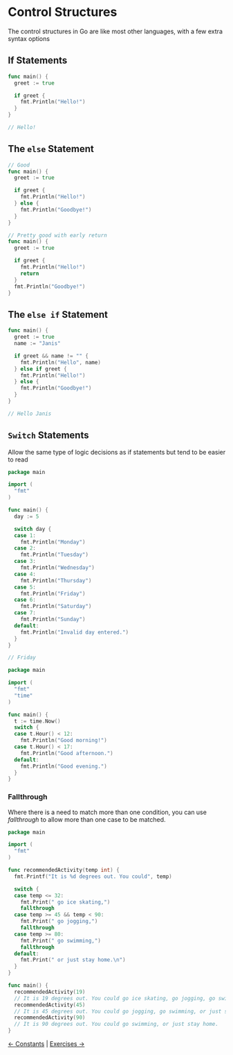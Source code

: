 # Control Structures

The control structures in Go are like most other languages, with a few extra syntax options

## If Statements

```go
func main() {
  greet := true

  if greet {
    fmt.Println("Hello!")
  }
}

// Hello!
```

## The `else` Statement

```go
// Good
func main() {
  greet := true

  if greet {
    fmt.Println("Hello!")
  } else {
    fmt.Println("Goodbye!")
  }
}

// Pretty good with early return
func main() {
  greet := true

  if greet {
    fmt.Println("Hello!")
    return
  }
  fmt.Println("Goodbye!")
}
```

## The `else if` Statement

```go
func main() {
  greet := true
  name := "Janis"

  if greet && name != "" {
    fmt.Println("Hello", name)
  } else if greet {
    fmt.Println("Hello!")
  } else {
    fmt.Println("Goodbye!")
  }
}

// Hello Janis
```

## `Switch` Statements

Allow the same type of logic decisions as if statements but tend to be easier to read

```go
package main

import (
  "fmt"
)

func main() {
  day := 5

  switch day {
  case 1:
    fmt.Println("Monday")
  case 2:
    fmt.Println("Tuesday")
  case 3:
    fmt.Println("Wednesday")
  case 4:
    fmt.Println("Thursday")
  case 5:
    fmt.Println("Friday")
  case 6:
    fmt.Println("Saturday")
  case 7:
    fmt.Println("Sunday")
  default:
    fmt.Println("Invalid day entered.")
  }
}

// Friday
```

```go
package main

import (
  "fmt"
  "time"
)

func main() {
  t := time.Now()
  switch {
  case t.Hour() < 12:
    fmt.Println("Good morning!")
  case t.Hour() < 17:
    fmt.Println("Good afternoon.")
  default:
    fmt.Println("Good evening.")
  }
}
```

### Fallthrough

Where there is a need to match more than one condition, you can use *fallthrough* to allow more than one case to be matched.

```go
package main

import (
  "fmt"
)

func recommendedActivity(temp int) {
  fmt.Printf("It is %d degrees out. You could", temp)

  switch {
  case temp <= 32:
    fmt.Print(" go ice skating,")
    fallthrough
  case temp >= 45 && temp < 90:
    fmt.Print(" go jogging,")
    fallthrough
  case temp >= 80:
    fmt.Print(" go swimming,")
    fallthrough
  default:
    fmt.Print(" or just stay home.\n")
  }
}

func main() {
  recommendedActivity(19)
  // It is 19 degrees out. You could go ice skating, go jogging, go swimming, or just stay home.
  recommendedActivity(45)
  // It is 45 degrees out. You could go jogging, go swimming, or just stay home.
  recommendedActivity(90)
  // It is 90 degrees out. You could go swimming, or just stay home.
}

```

[<- Constants](5.%20Constants.md) | [Exercises ->](7.%20Exercises.md)
